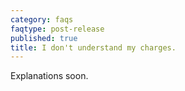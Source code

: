 ```yaml
---
category: faqs
faqtype: post-release
published: true
title: I don't understand my charges.
---
```

Explanations soon.